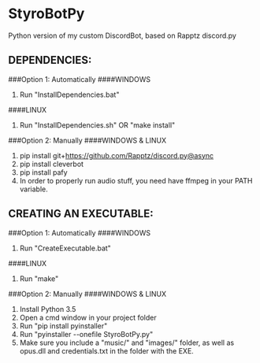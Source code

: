 # StyroBotPy
Python version of my custom DiscordBot, based on Rapptz discord.py

## DEPENDENCIES:
###Option 1: Automatically 
####WINDOWS
1. Run "InstallDependencies.bat"

####LINUX
1. Run "InstallDependencies.sh" OR "make install"

###Option 2: Manually 
####WINDOWS & LINUX
1. pip install git+https://github.com/Rapptz/discord.py@async
2. pip install cleverbot
3. pip install pafy
4. In order to properly run audio stuff, you need have ffmpeg in your PATH variable. 

## CREATING AN EXECUTABLE:
###Option 1: Automatically
####WINDOWS
1. Run "CreateExecutable.bat"

####LINUX
1. Run "make"

###Option 2: Manually
####WINDOWS & LINUX
1. Install Python 3.5
2. Open a cmd window in your project folder
3. Run "pip install pyinstaller"
4. Run "pyinstaller --onefile StyroBotPy.py"
5. Make sure you include a "music/" and "images/" folder, as well as opus.dll and credentials.txt in the folder with the EXE.
